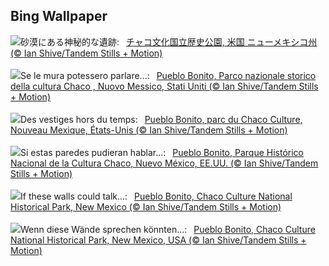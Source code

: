 ## Bing Wallpaper
![](https://www.bing.com/th?id=OHR.ChacoCulture_JA-JP9246689243_UHD.jpg&w=1000)砂漠にある神秘的な遺跡:&nbsp;&ensp;[チャコ文化国立歴史公園, 米国 ニューメキシコ州 (© Ian Shive/Tandem Stills + Motion)](https://www.bing.com/th?id=OHR.ChacoCulture_JA-JP9246689243_UHD.jpg)
<br><br/>
![](https://www.bing.com/th?id=OHR.ChacoCulture_IT-IT2917728990_UHD.jpg&w=1000)Se le mura potessero parlare...:&nbsp;&ensp;[Pueblo Bonito, Parco nazionale storico della cultura Chaco , Nuovo Messico, Stati Uniti (© Ian Shive/Tandem Stills + Motion)](https://www.bing.com/th?id=OHR.ChacoCulture_IT-IT2917728990_UHD.jpg)
<br><br/>
![](https://www.bing.com/th?id=OHR.ChacoCulture_FR-FR3333828021_UHD.jpg&w=1000)Des vestiges hors du temps:&nbsp;&ensp;[Pueblo Bonito, parc du Chaco Culture, Nouveau Mexique, États-Unis (© Ian Shive/Tandem Stills + Motion)](https://www.bing.com/th?id=OHR.ChacoCulture_FR-FR3333828021_UHD.jpg)
<br><br/>
![](https://www.bing.com/th?id=OHR.ChacoCulture_ES-ES0673787899_UHD.jpg&w=1000)Si estas paredes pudieran hablar...:&nbsp;&ensp;[Pueblo Bonito, Parque Histórico Nacional de la Cultura Chaco, Nuevo México, EE.UU. (© Ian Shive/Tandem Stills + Motion)](https://www.bing.com/th?id=OHR.ChacoCulture_ES-ES0673787899_UHD.jpg)
<br><br/>
![](https://www.bing.com/th?id=OHR.ChacoCulture_EN-GB9900323304_UHD.jpg&w=1000)If these walls could talk...:&nbsp;&ensp;[Pueblo Bonito, Chaco Culture National Historical Park, New Mexico (© Ian Shive/Tandem Stills + Motion)](https://www.bing.com/th?id=OHR.ChacoCulture_EN-GB9900323304_UHD.jpg)
<br><br/>
![](https://www.bing.com/th?id=OHR.ChacoCulture_DE-DE3796177727_UHD.jpg&w=1000)Wenn diese Wände sprechen könnten...:&nbsp;&ensp;[Pueblo Bonito, Chaco Culture National Historical Park, New Mexico, USA (© Ian Shive/Tandem Stills + Motion)](https://www.bing.com/th?id=OHR.ChacoCulture_DE-DE3796177727_UHD.jpg)
<br><br/>
